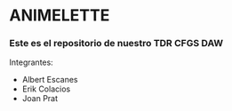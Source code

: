 # **ANIMELETTE**
### Este es el repositorio de nuestro TDR CFGS DAW
Integrantes:
- Albert Escanes
- Erik Colacios
- Joan Prat